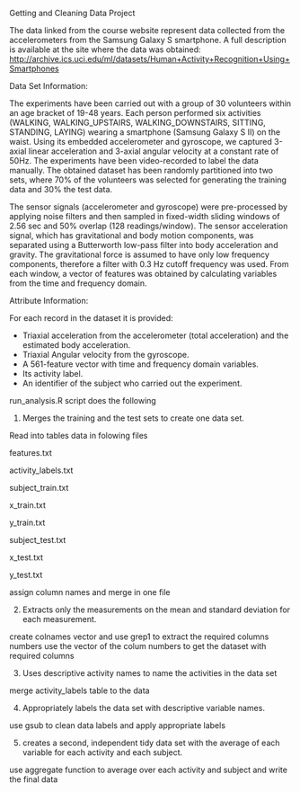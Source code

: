Getting and Cleaning Data Project

 The data linked from the course website represent data collected from the accelerometers from the Samsung Galaxy S smartphone. 
 A full description is available at the site where the data was obtained:
 http://archive.ics.uci.edu/ml/datasets/Human+Activity+Recognition+Using+Smartphones
 
 Data Set Information:

The experiments have been carried out with a group of 30 volunteers within an age bracket of 19-48 years. 
Each person performed six activities (WALKING, WALKING_UPSTAIRS, WALKING_DOWNSTAIRS, SITTING, STANDING, LAYING) 
wearing a smartphone (Samsung Galaxy S II) on the waist. 
Using its embedded accelerometer and gyroscope, 
we captured 3-axial linear acceleration and 3-axial angular velocity at a constant rate of 50Hz. 
The experiments have been video-recorded to label the data manually. 
The obtained dataset has been randomly partitioned into two sets, 
where 70% of the volunteers was selected for generating the training data and 30% the test data. 

The sensor signals (accelerometer and gyroscope) were pre-processed by applying noise filters and then sampled in fixed-width 
sliding windows of 2.56 sec and 50% overlap (128 readings/window). 
The sensor acceleration signal, which has gravitational and body motion components, 
was separated using a Butterworth low-pass filter into body acceleration and gravity. 
The gravitational force is assumed to have only low frequency components, therefore a filter with 0.3 Hz cutoff frequency was used. 
From each window, a vector of features was obtained by calculating variables from the time and frequency domain.

Attribute Information:

For each record in the dataset it is provided: 
- Triaxial acceleration from the accelerometer (total acceleration) and the estimated body acceleration. 
- Triaxial Angular velocity from the gyroscope. 
- A 561-feature vector with time and frequency domain variables. 
- Its activity label. 
- An identifier of the subject who carried out the experiment.

run_analysis.R script does the following

1. Merges the training and the test sets to create one data set.

Read  into tables data in folowing files

features.txt

activity_labels.txt

subject_train.txt

x_train.txt

y_train.txt

subject_test.txt

x_test.txt

y_test.txt

assign column names and merge in one file

 
2. Extracts only the measurements on the mean and standard deviation for each measurement.

  create colnames vector and use grep1 to extract the required columns numbers 
  use the vector of the colum numbers to get the dataset with required columns
  
3. Uses descriptive activity names to name the activities in the data set

  merge activity_labels table to the data
  
4. Appropriately labels the data set with descriptive variable names.

  use gsub to clean data labels and apply appropriate labels

5. creates a second, independent tidy data set with the average of each variable for each activity and each subject.

  use aggregate function to average over each activity and subject and write the final data
